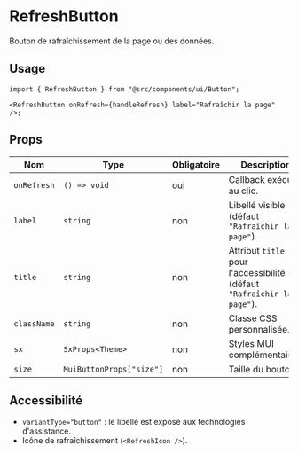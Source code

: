 # RefreshButton

Bouton de rafraîchissement de la page ou des données.

## Usage

```tsx
import { RefreshButton } from "@src/components/ui/Button";

<RefreshButton onRefresh={handleRefresh} label="Rafraîchir la page" />;
```

## Props

| Nom         | Type                     | Obligatoire | Description                                                            |
| ----------- | ------------------------ | ----------- | ---------------------------------------------------------------------- |
| `onRefresh` | `() => void`             | oui         | Callback exécuté au clic.                                              |
| `label`     | `string`                 | non         | Libellé visible (défaut `"Rafraîchir la page"`).                       |
| `title`     | `string`                 | non         | Attribut `title` pour l'accessibilité (défaut `"Rafraîchir la page"`). |
| `className` | `string`                 | non         | Classe CSS personnalisée.                                              |
| `sx`        | `SxProps<Theme>`         | non         | Styles MUI complémentaires.                                            |
| `size`      | `MuiButtonProps["size"]` | non         | Taille du bouton.                                                      |

## Accessibilité

- `variantType="button"` : le libellé est exposé aux technologies d'assistance.
- Icône de rafraîchissement (`<RefreshIcon />`).
